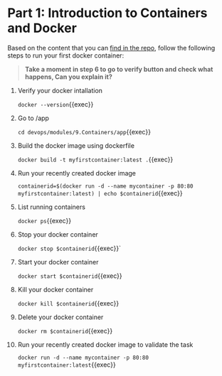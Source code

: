 # Part 1: Introduction to Containers and Docker

Based on the content that you can [find in the repo](https://github.com/rolling-scopes-school/devops/modules/9.Containers/Part1), follow the following steps to run your first docker container:

> **Take a moment in step 6 to go to verify button and check what happens, Can you explain it?**

1. Verify your docker intallation

   `docker --version`{{exec}}
2. Go to /app

   `cd devops/modules/9.Containers/app`{{exec}}
3. Build the docker image using dockerfile

   `docker build -t myfirstcontainer:latest .`{{exec}}
4. Run your recently created docker image

   `containerid=$(docker run -d --name mycontainer -p 80:80 myfirstcontainer:latest) | echo $containerid`{{exec}}
5. List running containers

   `docker ps`{{exec}}
6. Stop your docker container

   `docker stop $containerid`{{exec}}`
7. Start your docker container

   `docker start $containerid`{{exec}}
8. Kill your docker container

   `docker kill $containerid`{{exec}}
9. Delete your docker container

   `docker rm $containerid`{{exec}}
10. Run your recently created docker image to validate the task

    `docker run -d --name mycontainer -p 80:80 myfirstcontainer:latest`{{exec}}
